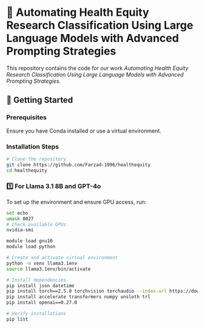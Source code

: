 # 📝 Automating Health Equity Research Classification Using Large Language Models with Advanced Prompting Strategies

This repository contains the code for our work *Automating Health Equity Research Classification Using Large Language Models with Advanced Prompting Strategies*.

## 🚀 Getting Started

### Prerequisites

Ensure you have Conda installed or use a virtual environment.


### Installation Steps

```bash
# Clone the repository
git clone https://github.com/Farzad-1996/healthequity
cd healthequity
```

### 1️⃣ For Llama 3.1 8B and GPT-4o
To set up the environment and ensure GPU access, run:

```bash
set echo
umask 0027
# Check available GPUs
nvidia-smi

module load gnu10
module load python

# Create and activate virtual environment
python -m venv llama3.1env
source llama3.1env/bin/activate

# Install dependencies
pip install json datetime
pip install torch==2.5.0 torchvision torchaudio --index-url https://download.pytorch.org/whl/cu126
pip install accelerate transformers numpy unsloth trl
pip install openai==0.27.0

# Verify installations
pip list
```

